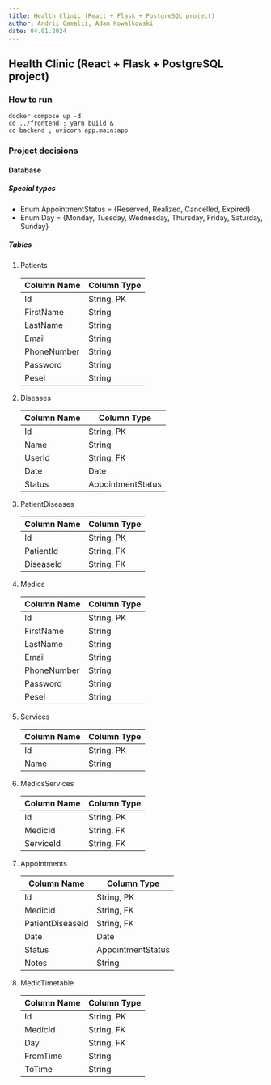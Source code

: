 ```yaml
---
title: Health Clinic (React + Flask + PostgreSQL project)
author: Andrii Gamalii, Adam Kowalkowski
date: 04.01.2024
---
```


## Health Clinic (React + Flask + PostgreSQL project)

### How to run

```shell
docker compose up -d
cd ../frontend ; yarn build &
cd backend ; uvicorn app.main:app
```

### Project decisions

#### Database

##### Special types

- Enum AppointmentStatus = {Reserved, Realized, Cancelled, Expired}
- Enum Day = {Monday, Tuesday, Wednesday, Thursday, Friday, Saturday, Sunday}

##### Tables

1. Patients

    | Column Name   | Column Type |
    |---------------|-------------|
    | Id            | String, PK  |
    | FirstName     | String      |
    | LastName      | String      |
    | Email         | String      |
    | PhoneNumber   | String      |
    | Password      | String      |
    | Pesel         | String      |

2. Diseases

    | Column Name       | Column Type           |
    |-------------------|-----------------------|
    | Id                | String, PK            |
    | Name              | String                |
    | UserId            | String, FK            |
    | Date              | Date                  |
    | Status            | AppointmentStatus     |

3. PatientDiseases

    | Column Name       | Column Type |
    |-------------------|-------------|
    | Id                | String, PK  |
    | PatientId         | String, FK  |
    | DiseaseId         | String, FK  |

4. Medics

    | Column Name   | Column Type |
    |---------------|-------------|
    | Id            | String, PK  |
    | FirstName     | String      |
    | LastName      | String      |
    | Email         | String      |
    | PhoneNumber   | String      |
    | Password      | String      |
    | Pesel         | String      |

5. Services

    | Column Name       | Column Type |
    |-------------------|-------------|
    | Id                | String, PK  |
    | Name              | String      |

6. MedicsServices

    | Column Name       | Column Type |
    |-------------------|-------------|
    | Id                | String, PK  |
    | MedicId           | String, FK  |
    | ServiceId         | String, FK  |

7. Appointments

    | Column Name       | Column Type           |
    |-------------------|-----------------------|
    | Id                | String, PK            |
    | MedicId           | String, FK            |
    | PatientDiseaseId  | String, FK            |
    | Date              | Date                  |
    | Status            | AppointmentStatus     |
    | Notes             | String                |

8. MedicTimetable

    | Column Name       | Column Type           |
    |-------------------|-----------------------|
    | Id                | String, PK            |
    | MedicId           | String, FK            |
    | Day               | String, FK            |
    | FromTime          | String                |
    | ToTime            | String                |
